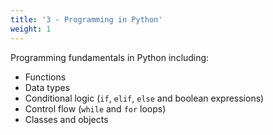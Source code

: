 ```yaml
---
title: '3 - Programming in Python'
weight: 1
---
```


Programming fundamentals in Python including:

- Functions
- Data types
- Conditional logic (`if`, `elif`, `else` and boolean expressions)
- Control flow (`while` and `for` loops)
- Classes and objects

<!-- {{< button "./intro_to_python/" "Introduction to Python 💻" >}} -->
